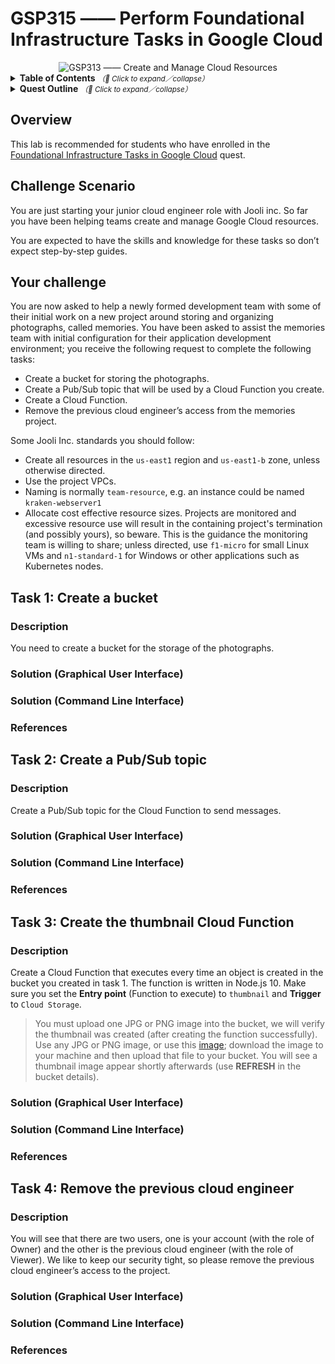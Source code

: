 # GSP315 —— Perform Foundational Infrastructure Tasks in Google Cloud

<div align="center">
  <img src="https://i.imgur.com/F3iwIvo.png" alt="GSP313 —— Create and Manage Cloud Resources">
</div>

<details>
  <summary>
    <strong>Table of Contents</strong>
    <small><em>（🔎 Click to expand／collapse）</em></small>
  </summary>

- [GSP315 —— Perform Foundational Infrastructure Tasks in Google Cloud](#gsp315--perform-foundational-infrastructure-tasks-in-google-cloud)
  - [Overview](#overview)
  - [Challenge Scenario](#challenge-scenario)
  - [Your challenge](#your-challenge)
  - [Task 1: Create a bucket](#task-1-create-a-bucket)
    - [Description](#description)
    - [Solution (Graphical User Interface)](#solution-graphical-user-interface)
    - [Solution (Command Line Interface)](#solution-command-line-interface)
    - [References](#references)
  - [Task 2: Create a Pub/Sub topic](#task-2-create-a-pubsub-topic)
    - [Description](#description-1)
    - [Solution (Graphical User Interface)](#solution-graphical-user-interface-1)
    - [Solution (Command Line Interface)](#solution-command-line-interface-1)
    - [References](#references-1)
  - [Task 3: Create the thumbnail Cloud Function](#task-3-create-the-thumbnail-cloud-function)
    - [Description](#description-2)
    - [Solution (Graphical User Interface)](#solution-graphical-user-interface-2)
    - [Solution (Command Line Interface)](#solution-command-line-interface-2)
    - [References](#references-2)
  - [Task 4: Remove the previous cloud engineer](#task-4-remove-the-previous-cloud-engineer)
    - [Description](#description-3)
    - [Solution (Graphical User Interface)](#solution-graphical-user-interface-3)
    - [Solution (Command Line Interface)](#solution-command-line-interface-3)
    - [References](#references-3)

</details>

<details>
  <summary>
    <strong>Quest Outline</strong>
    <small><em>（🔎 Click to expand／collapse）</em></small>
  </summary>

| Level | Code | Name | Note |
| :--: | :--: | :-- | :--: |
| Introductory | `GSP073` | [Cloud Storage: Qwik Start - Cloud Console](https://google.qwiklabs.com/focuses/1760?parent=catalog) | [EN](../../normal-labs/GSP073_Cloud-Storage-Qwik-Start-Cloud-Console/) |
| Introductory | `GSP074` | [Cloud Storage: Qwik Start - CLI/SDK](https://google.qwiklabs.com/focuses/569?parent=catalog) | [EN](../../normal-labs/GSP074_Cloud-Storage-Qwik-Start-CLI-SDK/) |
| Introductory | `GSP064` | [Cloud IAM: Qwik Start](https://google.qwiklabs.com/focuses/551?parent=catalog) | [EN](../../normal-labs/GSP064_Cloud-IAM-Qwik-Start/) |
| Introductory | `GSP089` | [Cloud Monitoring: Qwik Start](https://google.qwiklabs.com/focuses/10599?parent=catalog) | [EN](../../normal-labs/GSP089_Cloud-Monitoring-Qwik-Start/) |
| Introductory | `GSP081` | [Cloud Functions: Qwik Start - Console](https://google.qwiklabs.com/focuses/1763?parent=catalog) | [EN](../../normal-labs/GSP081_Cloud-Functions-Qwik-Start-Console/) |
| Introductory | `GSP080` | [Cloud Functions: Qwik Start - Command Line](https://google.qwiklabs.com/focuses/916?parent=catalog) | [EN](../../normal-labs/GSP080_Cloud-Functions-Qwik-Start-Command-Line/) |
| Introductory | `GSP096` | [Google Cloud Pub/Sub: Qwik Start - Console](https://google.qwiklabs.com/focuses/3719?parent=catalog) |  |
| Introductory | `GSP095` | [Google Cloud Pub/Sub: Qwik Start - Command Line](https://google.qwiklabs.com/focuses/925?parent=catalog) |  |
| Introductory | `GSP094` | [Google Cloud Pub/Sub: Qwik Start - Python](https://google.qwiklabs.com/focuses/2775?parent=catalog) |  |
| Fundamental | `GSP315` | [Perform Foundational Infrastructure Tasks in Google Cloud: Challenge Lab](https://google.qwiklabs.com/focuses/10379?parent=catalog) |  |

</details>

## Overview

This lab is recommended for students who have enrolled in the [Foundational Infrastructure Tasks in Google Cloud](https://google.qwiklabs.com/quests/118) quest.

## Challenge Scenario

You are just starting your junior cloud engineer role with Jooli inc. So far you have been helping teams create and manage Google Cloud resources.

You are expected to have the skills and knowledge for these tasks so don’t expect step-by-step guides.

## Your challenge

You are now asked to help a newly formed development team with some of their initial work on a new project around storing and organizing photographs, called memories. You have been asked to assist the memories team with initial configuration for their application development environment; you receive the following request to complete the following tasks:

- Create a bucket for storing the photographs.
- Create a Pub/Sub topic that will be used by a Cloud Function you create.
- Create a Cloud Function.
- Remove the previous cloud engineer’s access from the memories project.

Some Jooli Inc. standards you should follow:

- Create all resources in the `us-east1` region and `us-east1-b` zone, unless otherwise directed.
- Use the project VPCs.
- Naming is normally `team-resource`, e.g. an instance could be named `kraken-webserver1`
- Allocate cost effective resource sizes. Projects are monitored and excessive resource use will result in the containing project's termination (and possibly yours), so beware. This is the guidance the monitoring team is willing to share; unless directed, use `f1-micro` for small Linux VMs and `n1-standard-1` for Windows or other applications such as Kubernetes nodes.

## Task 1: Create a bucket

### Description

You need to create a bucket for the storage of the photographs.

### Solution (Graphical User Interface)

### Solution (Command Line Interface)

### References

## Task 2: Create a Pub/Sub topic

### Description

Create a Pub/Sub topic for the Cloud Function to send messages.

### Solution (Graphical User Interface)

### Solution (Command Line Interface)

### References

## Task 3: Create the thumbnail Cloud Function

### Description

Create a Cloud Function that executes every time an object is created in the bucket you created in task 1. The function is written in Node.js 10. Make sure you set the **Entry point** (Function to execute) to `thumbnail` and **Trigger** to `Cloud Storage`.

> You must upload one JPG or PNG image into the bucket, we will verify the thumbnail was created (after creating the function successfully). Use any JPG or PNG image, or use this [image](https://storage.googleapis.com/cloud-training/gsp315/map.jpg); download the image to your machine and then upload that file to your bucket. You will see a thumbnail image appear shortly afterwards (use **REFRESH** in the bucket details).

### Solution (Graphical User Interface)

### Solution (Command Line Interface)

### References

## Task 4: Remove the previous cloud engineer

### Description

You will see that there are two users, one is your account (with the role of Owner) and the other is the previous cloud engineer (with the role of Viewer). We like to keep our security tight, so please remove the previous cloud engineer’s access to the project.

### Solution (Graphical User Interface)

### Solution (Command Line Interface)

### References
